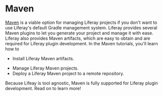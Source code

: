 # Maven [](id=maven)

[Maven](https://maven.apache.org/) is a viable option for managing Liferay
projects if you don't want to use Liferay's default Gradle management system.
Liferay provides several Maven plugins to let you generate your project and
manage it with ease. Liferay also provides Maven artifacts, which are easy to
obtain and are required for Liferay plugin development. In the Maven tutorials,
you'll learn how to

- Install Liferay Maven artifacts.
<!--
- Generate Liferay Maven projects using archetypes.
- Create a Module JAR.
- Deploy a Maven project to @product@.
-->
- Manage Liferay Maven projects.
- Deploy a Liferay Maven project to a remote repository.
<!--
- Use Service Builder in a Liferay Maven project.
- Compile Sass files with Maven.
-->

Because Lifeay is tool agnostic, Maven is fully supported for Liferay plugin
development. Read on to learn more!
